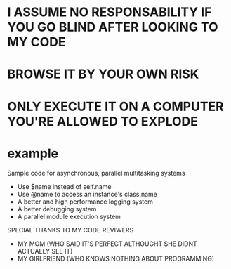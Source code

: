 
# I ASSUME NO RESPONSABILITY IF YOU GO BLIND AFTER LOOKING TO MY CODE
# BROWSE IT BY YOUR OWN RISK
# ONLY EXECUTE IT ON A COMPUTER YOU'RE ALLOWED TO EXPLODE


# example
Sample code for asynchronous, parallel multitasking systems

- Use $name instead of self.name
- Use @name to access an instance's class.name
- A better and high performance logging system
- A better debugging system
- A parallel module execution system



SPECIAL THANKS TO MY CODE REVIWERS
  - MY MOM (WHO SAID IT'S PERFECT ALTHOUGHT SHE DIDNT ACTUALLY SEE IT)
  - MY GIRLFRIEND (WHO KNOWS NOTHING ABOUT PROGRAMMING)
